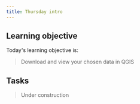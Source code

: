 ```yaml
---
title: Thursday intro
---
```




## Learning objective
Today's learning objective is:

> Download and view your chosen data in QGIS

## Tasks

> Under construction

<br>
